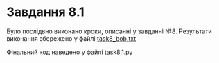 # Завдання 8.1

Було послідвно виконано кроки, описанні у завданні №8.
Результати виконання збережено у файлі [task8_bob.txt](task8_bob.txt)


Фінальний код наведено у файлі [task8.1.py](task8.1.py)